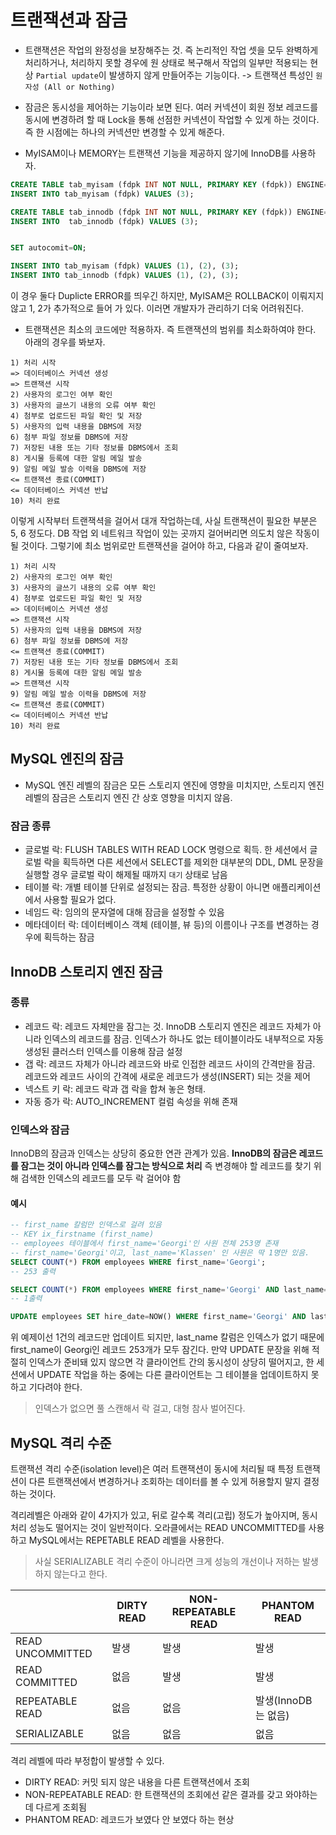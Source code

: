 # 트랜잭션과 잠금

- 트랜잭션은 작업의 완정성을 보장해주는 것. 즉 논리적인 작업 셋을 모두 완벽하게 처리하거나, 처리하지 못할 경우에 원 상태로 복구해서 작업의 일부만 적용되는 현상 `Partial update`이 발생하지 않게 만들어주는 기능이다. -> 트랜잭션 특성인 `원자성 (All or Nothing)`

- 잠금은 동시성을 제어하는 기능이라 보면 된다. 여러 커넥션이 회원 정보 레코드를 동시에 변경하려 할 때 Lock을 통해 선점한 커넥션이 작업할 수 있게 하는 것이다. 즉 한 시점에는 하나의 커넥션만 변경할 수 있게 해준다.

- MyISAM이나 MEMORY는 트랜잭션 기능을 제공하지 않기에 InnoDB를 사용하자.

```sql
CREATE TABLE tab_myisam (fdpk INT NOT NULL, PRIMARY KEY (fdpk)) ENGINE=MyISAM;
INSERT INTO tab_myisam (fdpk) VALUES (3);

CREATE TABLE tab_innodb (fdpk INT NOT NULL, PRIMARY KEY (fdpk)) ENGINE=INNODB;
INSERT INTO  tab_innodb (fdpk) VALUES (3);


SET autocomit=ON;

INSERT INTO tab_myisam (fdpk) VALUES (1), (2), (3);
INSERT INTO tab_innodb (fdpk) VALUES (1), (2), (3);
```

이 경우 둘다 Duplicte ERROR를 띄우긴 하지만, MyISAM은 ROLLBACK이 이뤄지지 않고 1, 2가 추가적으로 들어 가 있다. 이러면 개발자가 관리하기 더욱 어려워진다.

- 트랜잭션은 최소의 코드에만 적용하자. 즉 트랜잭션의 범위를 최소화하여야 한다. 아래의 경우를 봐보자.

```text
1) 처리 시작
=> 데이터베이스 커넥션 생성
=> 트랜잭션 시작
2) 사용자의 로그인 여부 확인
3) 사용자의 글쓰기 내용의 오류 여부 확인
4) 첨부로 업로드된 파일 확인 및 저장
5) 사용자의 입력 내용을 DBMS에 저장
6) 첨부 파일 정보를 DBMS에 저장
7) 저장된 내용 또는 기타 정보를 DBMS에서 조회
8) 게시물 등록에 대한 알림 메일 발송
9) 알림 메일 발송 이력을 DBMS에 저장
<= 트랜잭션 종료(COMMIT)
<= 데이터베이스 커넥션 반납
10) 처리 완료
```

이렇게 시작부터 트랜잭셕을 걸어서 대개 작업하는데, 사실 트랜잭션이 필요한 부분은 5, 6 정도다. DB 작업 외 네트워크 작업이 있는 곳까지 걸어버리면 의도치 않은 작동이 될 것이다. 그렇기에 최소 범위로만 트랜잭션을 걸어야 하고, 다음과 같이 줄여보자.

```text
1) 처리 시작
2) 사용자의 로그인 여부 확인
3) 사용자의 글쓰기 내용의 오류 여부 확인
4) 첨부로 업로드된 파일 확인 및 저장
=> 데이터베이스 커넥션 생성
=> 트랜잭션 시작
5) 사용자의 입력 내용을 DBMS에 저장
6) 첨부 파일 정보를 DBMS에 저장
<= 트랜잭션 종료(COMMIT)
7) 저장된 내용 또는 기타 정보를 DBMS에서 조회
8) 게시물 등록에 대한 알림 메일 발송
=> 트랜잭션 시작
9) 알림 메일 발송 이력을 DBMS에 저장
<= 트랜잭션 종료(COMMIT)
<= 데이터베이스 커넥션 반납
10) 처리 완료
```

## MySQL 엔진의 잠금

- MySQL 엔진 레벨의 잠금은 모든 스토리지 엔진에 영향을 미치지만, 스토리지 엔진 레벨의 잠금은 스토리지 엔진 간 상호 영향을 미치지 않음.

### 잠금 종류

- 글로벌 락: FLUSH TABLES WITH READ LOCK 명령으로 획득. 한 세션에서 글로벌 락을 획득하면 다른 세션에서 SELECT를 제외한 대부분의 DDL, DML 문장을 실행할 경우 글로벌 락이 해제될 때까지 `대기` 상태로 남음
- 테이블 락: 개별 테이블 단위로 설정되는 잠금. 특정한 상황이 아니면 애플리케이션에서 사용할 필요가 없다.
- 네임드 락: 임의의 문자열에 대해 잠금을 설정할 수 있음
- 메타데이터 락: 데이터베이스 객체 (테이블, 뷰 등)의 이름이나 구조를 변경하는 경우에 획득하는 잠금

## InnoDB 스토리지 엔진 잠금

### 종류

- 레코드 락: 레코드 자체만을 잠그는 것. InnoDB 스토리지 엔진은 레코드 자체가 아니라 인덱스의 레코드를 잠금. 인덱스가 하나도 없는 테이블이라도 내부적으로 자동 생성된 클러스터 인덱스를 이용해 잠금 설정
- 갭 락: 레코드 자체가 아니라 레코드와 바로 인접한 레코드 사이의 간격만을 잠금. 레코드와 레코드 사이의 간격에 새로운 레코드가 생성(INSERT) 되는 것을 제어
- 넥스트 키 락: 레코드 락과 갭 락을 합쳐 놓은 형태.
- 자동 증가 락: AUTO_INCREMENT 컬럼 속성을 위해 존재

### 인덱스와 잠금

InnoDB의 잠금과 인덱스는 상당히 중요한 연관 관계가 있음. **InnoDB의 잠금은 레코드를 잠그는 것이 아니라 인덱스를 잠그는 방식으로 처리** 즉 변경해야 할 레코드를 찾기 위해 검색한 인덱스의 레코드를 모두 락 걸어야 함

#### 예시

```sql
-- first_name 칼럼만 인덱스로 걸려 있음
-- KEY ix_firstname (first_name)
-- employees 테이블에서 first_name='Georgi'인 사원 전체 253명 존재
-- first_name='Georgi'이고, last_name='Klassen' 인 사원은 딱 1명만 있음.
SELECT COUNT(*) FROM employees WHERE first_name='Georgi';
-- 253 출력

SELECT COUNT(*) FROM employees WHERE first_name='Georgi' AND last_name='Klassen';
-- 1출력

UPDATE employees SET hire_date=NOW() WHERE first_name='Georgi' AND last_name='Klassen';
```

위 예제이선 1건의 레코드만 업데이트 되지만, last_name 칼럼은 인덱스가 없기 때문에 first_name이 Georgi인 레코드 253개가 모두 잠긴다. 만약 UPDATE 문장을 위해 적절히 인덱스가 준비돼 있지 않으면 각 클라이언트 간의 동시성이 상당히 떨어지고, 한 세션에서 UPDATE 작업을 하는 중에는 다른 클라이언트는 그 테이블을 업데이트하지 못하고 기다려야 한다.

> 인덱스가 없으면 풀 스캔해서 락 걸고, 대형 참사 벌어진다.

## MySQL 격리 수준

트랜잭션 격리 수준(isolation level)은 여러 트랜잭션이 동시에 처리될 때 특정 트랜잭션이 다른 트랜잭션에서 변경하거나 조회하는 데이터를 볼 수 있게 허용할지 말지 결정 하는 것이다.

격리레벨은 아래와 같이 4가지가 있고, 뒤로 갈수록 격리(고립) 정도가 높아지며, 동시 처리 성능도 떨어지는 것이 일반적이다. 오라클에서는 READ UNCOMMITTED를 사용하고 MySQL에서는 REPETABLE READ 레벨을 사용한다.

> 사실 SERIALIZABLE 격리 수준이 아니라면 크게 성능의 개선이나 저하는 발생하지 않는다고 한다.

||DIRTY READ|NON-REPEATABLE READ|PHANTOM READ|
|---|----|----|-----------------|
|READ UNCOMMITTED|발생|발생|발생|
|READ COMMITTED|없음|발생|발생|
|REPEATABLE READ|없음|없음|발생(InnoDB는 없음)|
|SERIALIZABLE|없음|없음|없음|


격리 레벨에 따라 부정합이 발생할 수 있다.

- DIRTY READ: 커밋 되지 않은 내용을 다른 트랜잭션에서 조회
- NON-REPEATABLE READ: 한 트랜잭션의 조회에선 같은 결과를 갖고 와야하는데 다르게 조회됨
- PHANTOM READ: 레코드가 보였다 안 보였다 하는 현상
